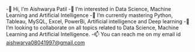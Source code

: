 -👋 Hi, I’m Aishwarya Patil
-👀 I’m interested in Data Science, Machine Learning and Artificial Intelligence
-🌱 I’m currently mastering Python, Tableau, MySQL, Excel, PowerBi, Artificial intelligence and Deep learning
-💞️ I’m looking to collaborate on all topics related to Data Science, Machine Learning and Artificial Intelligence.
-📫 You can reach me on my email id aishwarya08041997@gmail.com
